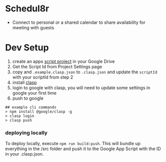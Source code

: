 # Schedul8r

- Connect to personal or a shared calendar to share availability for meeting with guests

# Dev Setup

1. create an apps [script project](https://developers.google.com/apps-script/guides/projects) in your Google Drive
1. Get the Script Id from Project Settings page
1. copy and `.example.clasp.json` to `.clasp.json` and update the `scriptId` with your scriptId from step 2
1. install [clasp](https://developers.google.com/apps-script/guides/clasp)
1. login to google with clasp, you will need to update some settings in google your first time
1. push to google

```shell
## example cli commands
> npm install @google/clasp -g
> clasp login
> clasp push
```

### deploying locally

To deploy locally, execute `npm run build:push`. This will bundle up everything in the /src folder and push it to the Google App Script with the ID in your .clasp.json.
